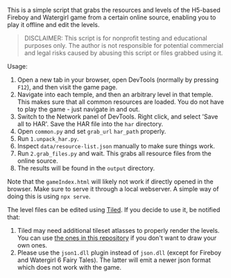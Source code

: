 This is a simple script that grabs the resources and levels of the H5-based Fireboy and Watergirl game from a certain online source, enabling you to play it offline and edit the levels.

> DISCLAIMER: This script is for nonprofit testing and educational purposes only. The author is not responsible for potential commercial and legal risks caused by abusing this script or files grabbed using it.

Usage:

1. Open a new tab in your browser, open DevTools (normally by pressing `F12`), and then visit the game page.
2. Navigate into each temple, and then an arbitrary level in that temple. This makes sure that all common resources are loaded. You do not have to play the game - just navigate in and out.
3. Switch to the Network panel of DevTools. Right click, and select 'Save all to HAR'. Save the HAR file into the `har` directory.
4. Open `common.py` and set `grab_url` `har_path` properly.
5. Run `1.unpack_har.py`.
6. Inspect `data/resource-list.json` manually to make sure things work.
7. Run `2.grab_files.py` and wait. This grabs all resource files from the online source.
8. The results will be found in the `output` directory.

Note that the `gameIndex.html` will likely not work if directly opened in the browser. Make sure to serve it through a local webserver. A simple way of doing this is using `npx serve`.

The level files can be edited using [Tiled](https://github.com/mapeditor/tiled). If you decide to use it, be notified that:

1. Tiled may need additional tileset atlasses to properly render the levels. You can use [the ones in this repository](./tiled-atlasses/) if you don't want to draw your own ones.
2. Please use the `json1.dll` plugin instead of `json.dll` (except for Fireboy and Watergirl 6 Fairy Tales). The latter will emit a newer json format which does not work with the game.
